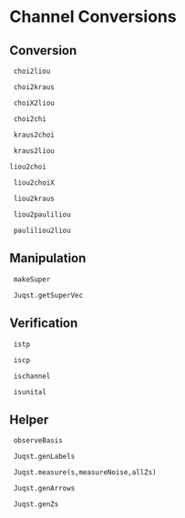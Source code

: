 # Channel Conversions




## Conversion


```@docs
 choi2liou
```

```@docs
 choi2kraus
```

```@docs
 choiX2liou
```

```@docs
 choi2chi
```


```@docs
 kraus2choi
```
```@docs
 kraus2liou
```


```@docs
liou2choi
```
```@docs
 liou2choiX
```
```@docs
 liou2kraus
```
```@docs
 liou2pauliliou
```
```@docs
 pauliliou2liou
```

## Manipulation

```@docs
 makeSuper
```

```@docs
 Juqst.getSuperVec
```


## Verification
```@docs
 istp
```

```@docs
 iscp
```
```@docs
 ischannel
```
```@docs
 isunital
```

## Helper


```@docs
 observeBasis
```

```@docs
 Juqst.genLabels
```

```@docs
 Juqst.measure(s,measureNoise,allZs)
```


```@docs
 Juqst.genArrows
```

```@docs
 Juqst.genZs
```




